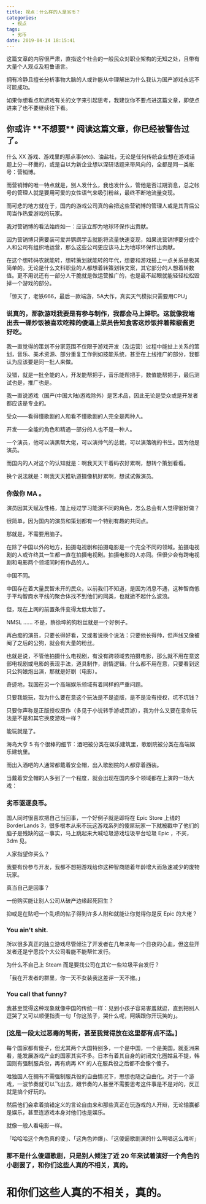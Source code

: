 ```yaml
---
title: 视点：什么样的人是劣币？
categories:
  - 视点
tags:
  - 劣币
date: 2019-04-14 18:15:41
---
```


这篇文章的内容很严肃，直指这个社会的一般民众对职业架构的无知之处，且带有大量个人观点及粗鲁语言。  

拥有冷静且擅长分析事物大脑的人或许能从中理解出为什么我认为国产游戏永远不可能成功。  

如果你想看点和游戏有关的文字来引起思考，我建议你不要点进这篇文章，即使点进来了也不要继续往下看。  

你或许 \*\*不想要\*\* 阅读这篇文章，你已经被警告过了。
-------------------------------------------------------------------------------------------------------------------------------------------------------------------------------------------

什么 XX 游戏、游戏里的那点事(etc)、油盐社，无论是任何传统企业想在游戏话题上分一杯羹的，或是自以为新企业想以深研话题来带风向的，全都是同一类帐号：营销博。

而营销博的唯一特点就是，别人发什么，我也发什么，管他是否过期消息，总之帐号的管理人就是要用可爱的女性语气来吸引粉丝，最终不断地流量变现。

而可悲的地方就在于，国内的游戏公司真的会把这些营销博的管理人或是其背后公司当作热爱游戏的玩家。

我对营销博的看法始终如一：应该立即为地球环保作出贡献。

因为营销博只需要装可爱并鹦鹉学舌就能将流量快速变现，如果说营销博要分成个人和公司有组织地运营，那么这些公司更应该马上为地球环保作出贡献。

在这个想转码农就能转，想转策划就能转的年代，想要和游戏搭上一点关系是极其简单的。无论是什么文科职业的人都想着转策划转文案，其它部分的人想着转数值。更不用说还有一部分人干脆就是做运营推广的，也是最不起眼就能轻轻松松毁掉一个游戏的部分。

「惊天了，老铁666，最后一款端游，5A大作，真实天气模拟只需要用CPU」

### 说真的，那款游戏我要是有参与制作，我都会马上辞职。这就像我端出去一碟炒饭被喜欢吃辣的傻逼上菜员告知食客这炒饭拌着辣椒酱更好吃。

我一直觉得的策划不分家范围不仅限于游戏开发（及运营）过程中能扯上关系的策划，音乐、美术资源、部分重复工作例如技能系统，甚至在上线推广的部分，我都认为应该要是同一批人来做。

没错，就是一批全能的人，开发能帮把手，音乐能帮把手，数值能帮把手，最后测试也是，推广也是。

我一直说游戏（国产(中国大陆)游戏除外）是艺术品，因此无论是受众或是开发者都应该是专业的。

受众——看得懂歌剧的人和看不懂歌剧的人完全是两种人。

开发——全能的角色和精通一部分的人也不是一种人。

一个演员，他可以演黑帮大佬，可以演帅气的总裁，可以演落魄的书生。因为他是演员。

而国内的人对这个的认知就是：啊我天天干着码农好累啊，想转个策划看看。

换个说法就是：啊我天天推轨道摄像机好累啊，想试试做演员。

### 你做你 MA 。

演员因其天赋及性格，加上经过学习能演不同的角色，怎么总会有人觉得很好做？

很简单，因为国内的演员和策划都有一个特别有趣的共同点。

那就是，不需要用脑子。

在除了中国以外的地方，拍摄电视剧和拍摄电影是一个完全不同的领域。拍摄电视剧的人或许终其一生都一直在拍摄电视剧。拍摄电影的人亦同。但很少会有跨电视剧和电影两个领域同时有作品的人。

中国不同。

中国存在着大量民智未开的民众，以前我们不知道，是因为消息不通，这种智商低于平均智商水平线的聚合体找不到他们的同类，也就掀不起什么波浪。

但，现在上网的前置条件变得太低太低了。

NMSL …… 不是，蔡徐坤的狗粉丝就是一个好例子。

再白痴的演员，只要长得好看，又或者说换个说法：只要他长得帅，但声线又像被阉了之后的公狗，就会有大量的粉丝。

也就是说，不管他拍摄什么电视剧，有没有跨领域去拍摄电影，那么就不用在意这部电视剧或电影的表现手法，道具制作，剧情逻辑，什么都不用在意，只要看到这只公狗娘炮出演，那就是好剧（电影）。

奇迹地，我国在另一个高端娱乐领域有着同样的严重问题。

只要我能玩，我为什么要在意这个玩法是不是盗版，是不是没有授权，坑不坑钱？

只要你声称是正版授权原作（多见于小说转手游或页游），我为什么又要在意你玩法是不是和其它换皮游戏一样？

能玩就是了。

海岛大亨 5 有个很棒的细节：酒吧被分类在娱乐建筑里，歌剧院被分类在高端娱乐建筑里。

而出入酒吧的人通常都戴着安全帽，出入歌剧院的人都穿着西装。

当戴着安全帽的人多到了一个程度，就会出现在国内多个领域都在上演的一场大戏：

### 劣币驱逐良币。

国人同时很喜欢把自己当回事，一个好例子就是即将在 Epic Store 上线的 BorderLands 3，很多根本从来不玩这游戏系列的傻屌玩家一下就被戳中了他们的脑子是残缺的这一事实，马上跳起来大喊垃圾游戏垃圾平台垃圾 Epic ，不买，3dm 见。

人家指望你买么？

我要有份参与开发，我都不想把游戏给你这种智商随着年龄增大而急速减少的废物玩家。

真当自己是回事？

一份购买能让别人公司从破产边缘起死回生？

抑或是在贴吧一个乱喷的帖子得到许多人附和就能让你觉得你是反 Epic 的大佬？

### You ain't shit.

所以很多真正的独立游戏尽管倾注了开发者在几年来每一个日夜的心血，但这些开发者还是宁愿找个大公司看能不能帮忙发行。

为什么不自己上 Steam 而是要找公司在其它一些垃圾平台发行？

「我在开发者的群里，你一天不女装我这差评一天不撤。」

### You call that funny?

我甚至觉得这种现象就像中国的传统一样：见到小孩子容易害羞就逗，直到把别人逗哭了又可以顺便指责一句「你这孩子，哭什么呢，阿姨跟你开玩笑的」。

### \[这是一段太过恶毒的骂街，甚至我觉得放在这里都有点不适。\]

每个国家都有傻子，但尤其两个大国特别多，一个是中国，一个是美国。就亚洲来看，能发展游戏产业的国家其实不多。日本有着其自身的封闭文化圈姑且不提，韩国则有强制服兵役，再有病再 KY 的人在服兵役之后都不会像个傻子。

唯独国人在拥有不需强制服兵役的自由情况下，思想也随之自由化。对于一个游戏，一波节奏就可以飞出去，跟节奏的人甚至不需要思考这件事是不是对的，反正就是搞个好玩的。

然后他们会拿着搞错定义的言论自由来和那些真正在玩游戏的人开辩，无论输赢都是娱乐，甚至连游戏本身对他们也是娱乐。

就像一般人看电影一样。

「哈哈哈这个角色真的傻」、「这角色帅爆」、「这傻逼歌剧演的什么啊唱这么难听」

### 那不是什么傻逼歌剧，只是别人倾注了近 20 年来试着演好一个角色的小剧罢了，和你们这些人真的不相关，真的。  

和你们这些人真的不相关，真的。
===============